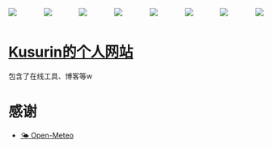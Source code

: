 <p style="display:flex;justify-content:space-between;flex-wrap:wrap;">
<img style="margin-bottom: 10px;" src="https://img.shields.io/badge/HTML-da5627" />
<img style="margin-bottom: 10px;" src="https://img.shields.io/badge/JavaScript-e1a42c" />
<img style="margin-bottom: 10px;" src="https://img.shields.io/badge/CSS-3278bc" />
<img style="margin-bottom: 10px;" src="https://img.shields.io/badge/Vue.js-808080?logo=vuedotjs&labelColor=fff" />
<img style="margin-bottom: 10px;" src="https://img.shields.io/badge/React-808080?logo=react&logoColor=2d7fa4&labelColor=fff" />
<img style="margin-bottom: 10px;" src="https://img.shields.io/badge/HEXO-808080?logo=hexo&labelColor=fff" />
<img style="margin-bottom: 10px;" src="https://img.shields.io/badge/GitHub%20Pages-808080?logo=github&logoColor=000&labelColor=fff" />
<img style="margin-bottom: 10px;" src="https://img.shields.io/badge/Cloudflare-808080?logo=cloudflare&labelColor=fff" />
</p>

# [Kusurin的个人网站](https://kusurin.github.io/)
包含了在线工具、博客等w
# 感谢
- [🌤 Open-Meteo](https://github.com/open-meteo/open-meteo)
